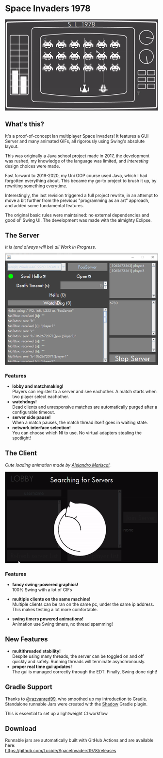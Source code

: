 # Space Invaders 1978

<p align="center">
  <img src="assets/client_gameplay.gif">
</p>

## What's this?

It's a proof-of-concept lan multiplayer Space Invaders! It features a GUI Server and many animated GIFs, all rigorously using Swing's absolute layout.

This was originally a Java school project made in 2017, the development was rushed, my knowledge of the language was limited, and *interesting* design choices were made.

Fast forward to 2019-2020, my Uni OOP course used Java, which I had forgotten everything about. This became my go-to project to brush it up, by rewriting something everytime.

Interestingly, the last revision triggered a full project rewrite, in an attempt to move a bit further from the previous "programming as an art" approach, and added some fundamental features.

The original basic rules were maintained: no external dependencies and good ol' Swing UI. The development was made with the almighty Eclipse.

## The Server

*It is (and always will be) all Work in Progress.*
<p align="center">
  <img src="assets/server.png">
</p>

### Features

* **lobby and matchmaking!**\
  Players can register to a server and see eachother. A match starts when two player select eachother.
* **watchdogs!**\
  Dead clients and unresponsive matches are automatically purged after a configurable timeout.
* **server side pause!**\
  When a match pauses, the match thread itself goes in waiting state.
* **network interface selection!**\
  You can choose which NI to use. No virtual adapters stealing the spotlight!

## The Client

*Cute loading animation made by [Alejandro Mariscal](https://dribbble.com/aljdrom).*
<p align="center">
  <img src="assets/client_loading.gif">
</p>

### Features

* **fancy swing-powered graphics!**\
  100% Swing with a lot of GIFs

* **multiple clients on the same machine!**\
  Multiple clients can be ran on the same pc, under the same ip address. This makes testing a lot more comfortable.

* **swing timers powered animations!**\
  Animation use Swing timers, no thread spamming!

## New Features

* **multithreaded stability!**\
  Despite using many threads, the server can be toggled on and off quickly and safely. Running threads will terminate asynchronously.
* **proper real time gui updates!**\
  The gui is managed correctly through the EDT. Finally, Swing done right!

## Gradle Support

Thanks to [@razvanred99](https://github.com/razvanred99), who smoothed up my introduction to Gradle.\
Standalone runnable Jars were created with the [Shadow](https://imperceptiblethoughts.com/shadow/) Gradle plugin.

This is essential to set up a lightweight CI workflow.

## Download

Runnable jars are automatically built with GitHub Actions and are available here:\
<https://github.com/Lucide/SpaceInvaders1978/releases>
